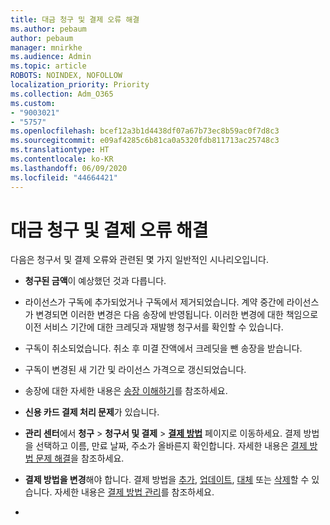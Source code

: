 ```yaml
---
title: 대금 청구 및 결제 오류 해결
ms.author: pebaum
author: pebaum
manager: mnirkhe
ms.audience: Admin
ms.topic: article
ROBOTS: NOINDEX, NOFOLLOW
localization_priority: Priority
ms.collection: Adm_O365
ms.custom:
- "9003021"
- "5757"
ms.openlocfilehash: bcef12a3b1d4438df07a67b73ec8b59ac0f7d8c3
ms.sourcegitcommit: e09af4285c6b81ca0a5320fdb811713ac25748c3
ms.translationtype: HT
ms.contentlocale: ko-KR
ms.lasthandoff: 06/09/2020
ms.locfileid: "44664421"
---
```

# <a name="resolving-billing-and-payment-errors"></a>대금 청구 및 결제 오류 해결

다음은 청구서 및 결제 오류와 관련된 몇 가지 일반적인 시나리오입니다.

- **청구된 금액**이 예상했던 것과 다릅니다.
- 라이선스가 구독에 추가되었거나 구독에서 제거되었습니다. 계약 중간에 라이선스가 변경되면 이러한 변경은 다음 송장에 반영됩니다. 이러한 변경에 대한 책임으로 이전 서비스 기간에 대한 크레딧과 재발행 청구서를 확인할 수 있습니다.
- 구독이 취소되었습니다. 취소 후 미결 잔액에서 크레딧을 뺀 송장을 받습니다.
- 구독이 변경된 새 기간 및 라이선스 가격으로 갱신되었습니다.
- 송장에 대한 자세한 내용은 [송장 이해하기](https://docs.microsoft.com/microsoft-365/commerce/billing-and-payments/understand-your-invoice2)를 참조하세요.
- **신용 카드 결제 처리 문제**가 있습니다.
- **관리 센터**에서 **청구**  >  **청구서 및 결제**  >  **[결제 방법](https://go.microsoft.com/fwlink/p/?linkid=2018806)** 페이지로 이동하세요. 결제 방법을 선택하고 이름, 만료 날짜, 주소가 올바른지 확인합니다. 자세한 내용은 [결제 방법 문제 해결](https://docs.microsoft.com/microsoft-365/commerce/billing-and-payments/manage-payment-methods#troubleshoot-payment-methods)을 참조하세요.

- **결제 방법을 변경**해야 합니다. 결제 방법을 [추가](https://docs.microsoft.com/microsoft-365/commerce/billing-and-payments/manage-payment-methods?view=o365-worldwide#add-a-payment-method), [업데이트](https://docs.microsoft.com/microsoft-365/commerce/billing-and-payments/manage-payment-methods?view=o365-worldwide#update-payment-method-details), [대체](https://docs.microsoft.com/microsoft-365/commerce/billing-and-payments/manage-payment-methods?view=o365-worldwide#replace-a-payment-method) 또는 [삭제](https://docs.microsoft.com/microsoft-365/commerce/billing-and-payments/manage-payment-methods?view=o365-worldwide#delete-a-payment-method)할 수 있습니다. 자세한 내용은 [결제 방법 관리](https://docs.microsoft.com/microsoft-365/commerce/billing-and-payments/manage-payment-methods?view=o365-worldwide)를 참조하세요.
- 